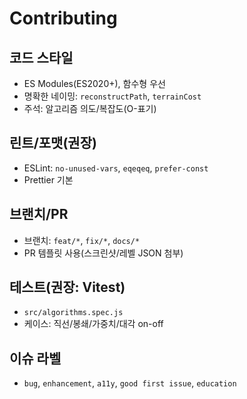 
# Contributing

## 코드 스타일
- ES Modules(ES2020+), 함수형 우선
- 명확한 네이밍: `reconstructPath`, `terrainCost`
- 주석: 알고리즘 의도/복잡도(O-표기)

## 린트/포맷(권장)
- ESLint: `no-unused-vars`, `eqeqeq`, `prefer-const`
- Prettier 기본

## 브랜치/PR
- 브랜치: `feat/*`, `fix/*`, `docs/*`
- PR 템플릿 사용(스크린샷/레벨 JSON 첨부)

## 테스트(권장: Vitest)
- `src/algorithms.spec.js`
- 케이스: 직선/봉쇄/가중치/대각 on-off

## 이슈 라벨
- `bug`, `enhancement`, `a11y`, `good first issue`, `education`
